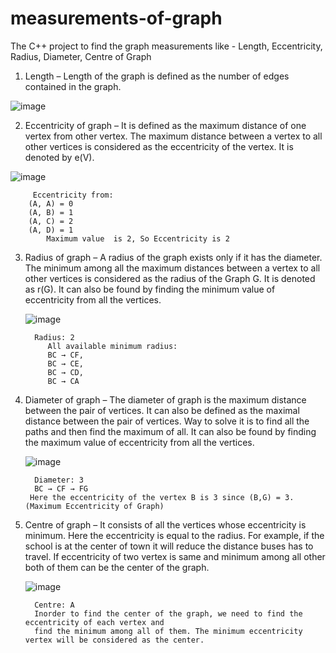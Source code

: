 # measurements-of-graph
The C++ project to find the graph measurements like - Length, Eccentricity, Radius, Diameter, Centre of Graph


1. Length – 
        Length of the graph is defined as the number of edges contained in the graph. 



![image](https://github.com/arshad1010/measurements-of-graph/assets/117597118/bf5a431d-a1be-4d5b-bb43-bfa93e93bfb0)



2. Eccentricity of graph – 
            It is defined as the maximum distance of one vertex from other vertex. The maximum distance between a vertex to all other vertices is considered as the eccentricity of the vertex. It is denoted by e(V).


 ![image](https://github.com/arshad1010/measurements-of-graph/assets/117597118/accde8a8-7152-4d0b-95aa-9397a6231ae7)

         Eccentricity from:
        (A, A) = 0
        (A, B) = 1
        (A, C) = 2
        (A, D) = 1
            Maximum value  is 2, So Eccentricity is 2


3. Radius of graph –
           A radius of the graph exists only if it has the diameter. The minimum among all the maximum distances between a vertex to all other vertices is considered as the radius of the Graph G. It is denoted as r(G). It can also be found by finding the minimum value of eccentricity from all the vertices.


   ![image](https://github.com/arshad1010/measurements-of-graph/assets/117597118/565db8be-786f-449a-81b1-9b2d8c5a8027)


         Radius: 2
            All available minimum radius: 
            BC → CF,
            BC → CE,
            BC → CD,
            BC → CA


4. Diameter of graph – 
            The diameter of graph is the maximum distance between the pair of vertices. It can also be defined as the maximal distance between the pair of vertices. Way to solve it is to find all the paths and then find the maximum of all. It can also be found by finding the maximum value of eccentricity from all the vertices.


      ![image](https://github.com/arshad1010/measurements-of-graph/assets/117597118/8de65831-84a0-48e4-8a4a-e801f9868eca)


         Diameter: 3
         BC → CF → FG  
        Here the eccentricity of the vertex B is 3 since (B,G) = 3. (Maximum Eccentricity of Graph)


5. Centre of graph – 
            It consists of all the vertices whose eccentricity is minimum. Here the eccentricity is equal to the radius. For example, if the school is at the center of town it will reduce the distance buses has to travel. If eccentricity of two vertex is same and minimum among all other both of them can be the center of the graph.


   ![image](https://github.com/arshad1010/measurements-of-graph/assets/117597118/0ce6cae1-c557-4c3b-b48e-95d32242fccb)


         Centre: A  
         Inorder to find the center of the graph, we need to find the eccentricity of each vertex and
         find the minimum among all of them. The minimum eccentricity vertex will be considered as the center.



